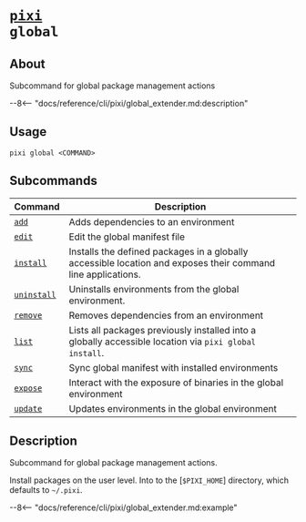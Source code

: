 <!--- This file is autogenerated. Do not edit manually! -->
# <code>[pixi](../pixi.md) global</code>

## About
Subcommand for global package management actions

--8<-- "docs/reference/cli/pixi/global_extender.md:description"

## Usage
```
pixi global <COMMAND>
```

## Subcommands
| Command | Description |
|---------|-------------|
| [`add`](global/add.md) | Adds dependencies to an environment |
| [`edit`](global/edit.md) | Edit the global manifest file |
| [`install`](global/install.md) | Installs the defined packages in a globally accessible location and exposes their command line applications. |
| [`uninstall`](global/uninstall.md) | Uninstalls environments from the global environment. |
| [`remove`](global/remove.md) | Removes dependencies from an environment |
| [`list`](global/list.md) | Lists all packages previously installed into a globally accessible location via `pixi global install`. |
| [`sync`](global/sync.md) | Sync global manifest with installed environments |
| [`expose`](global/expose.md) | Interact with the exposure of binaries in the global environment |
| [`update`](global/update.md) | Updates environments in the global environment |


## Description
Subcommand for global package management actions.

Install packages on the user level. Into to the [`$PIXI_HOME`] directory, which defaults to `~/.pixi`.


--8<-- "docs/reference/cli/pixi/global_extender.md:example"

